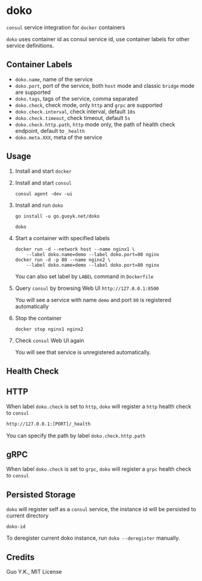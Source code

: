 # doko

`consul` service integration for `docker` containers

`doko` uses container id as consul service id, use container labels for other service definitions.

## Container Labels

* `doko.name`, name of the service
* `doko.port`, port of the service, both `host` mode and classic `bridge` mode are supported
* `doko.tags`, tags of the service, comma separated
* `doko.check`, check mode, only `http` and `grpc` are supported
* `doko.check.interval`, check interval, default `10s`
* `doko.check.timeout`, check timeout, default `5s`
* `doko.check.http.path`, `http` mode only, the path of health check endpoint, default to `_health`
* `doko.meta.XXX`, meta of the service

## Usage

1. Install and start `docker`

2. Install and start `consul`

    ```
    consul agent -dev -ui
    ```

3. Install and run `doko`

    ```
    go install -u go.guoyk.net/doko

    doko
    ```

4. Start a container with specified labels

    ```
    docker run -d --network host --name nginx1 \
        --label doko.name=demo --label doko.port=80 nginx
    docker run -d -p 80 --name nginx2 \
        --label doko.name=demo --label doko.port=80 nginx
    ```

    You can also set label by `LABEL` command in `Dockerfile`

5. Query `consul` by browsing Web UI `http://127.0.0.1:8500`

    You will see a service with name `demo` and port `80` is registered automatically

6. Stop the container

    ```
    docker stop nginx1 nginx2
    ```

7. Check `consul` Web UI again

    You will see that service is unregistered automatically.

## Health Check

## HTTP

When label `doko.check` is set to `http`, `doko` will register a `http` health check to `consul`

```sh
http://127.0.0.1:[PORT]/_health
```

You can specify the path by label `doko.check.http.path`

## gRPC

When label `doko.check` is set to `grpc`, `doko` will register a `grpc` health check to `consul`

## Persisted Storage

`doko` will register self as a `consul` service, the instance id will be persisted to current directory

```
doko-id
```

To deregister current doko instance, run `doko --deregister` manually.

## Credits

Guo Y.K., MIT License
